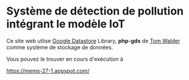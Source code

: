 # Système de détection de pollution intégrant le modèle IoT #

Ce site web utlise [Google Datastore](https://cloud.google.com/datastore/?utm_source=google&utm_medium=cpc&utm_campaign=2015-q1-cloud-emea-storage-bkws-freetrial-en&utm_source=google&utm_medium=cpc&utm_campaign=emea-emea-all-en-dr-bkws-all-all-trial-e-gcp-1002258&utm_content=text-ad-none-any-DEV_c-CRE_68676719684-ADGP_Google+Cloud+Datastore+-+Exact-KWID_43700016284201327-kwd-67891550444-userloc_1009994&utm_term=KW_google%20datastore-ST_google+datastore&gclid=Cj0KCQjwnubLBRC_ARIsAASsNNnjOdD6D5hW_MoRMPGrTzQfy_5b0NYMMX6AE5Bu4CD5TG3YAqJR1DIaAqj7EALw_wcB&dclid=CIGJm-GxqdUCFQoT0wodctUJxA) Library, **php-gds** de [Tom Walder](https://uk.linkedin.com/in/thetomwalder) comme système de stockage de données.

Vous pouvez le trouver en cours d'exécution à

https://mems-27-1.appspot.com/